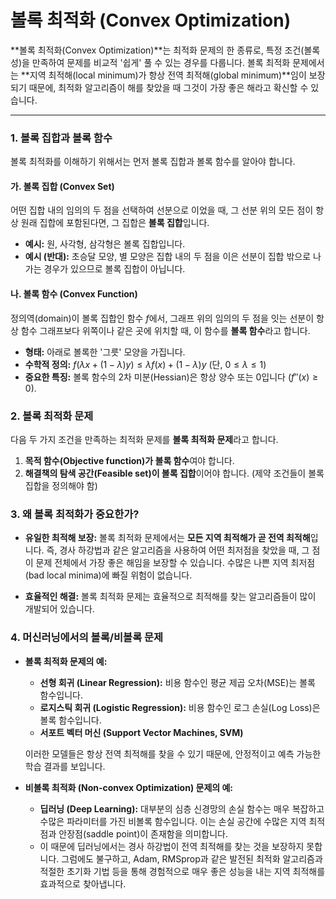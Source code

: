 # 볼록 최적화 (Convex Optimization)

**볼록 최적화(Convex Optimization)**는 최적화 문제의 한 종류로, 특정 조건(볼록성)을 만족하여 문제를 비교적 '쉽게' 풀 수 있는 경우를 다룹니다. 볼록 최적화 문제에서는 **지역 최적해(local minimum)가 항상 전역 최적해(global minimum)**임이 보장되기 때문에, 최적화 알고리즘이 해를 찾았을 때 그것이 가장 좋은 해라고 확신할 수 있습니다.

---

### 1. 볼록 집합과 볼록 함수

볼록 최적화를 이해하기 위해서는 먼저 볼록 집합과 볼록 함수를 알아야 합니다.

#### 가. 볼록 집합 (Convex Set)
어떤 집합 내의 임의의 두 점을 선택하여 선분으로 이었을 때, 그 선분 위의 모든 점이 항상 원래 집합에 포함된다면, 그 집합은 **볼록 집합**입니다.
- **예시:** 원, 사각형, 삼각형은 볼록 집합입니다.
- **예시 (반대):** 초승달 모양, 별 모양은 집합 내의 두 점을 이은 선분이 집합 밖으로 나가는 경우가 있으므로 볼록 집합이 아닙니다.

#### 나. 볼록 함수 (Convex Function)
정의역(domain)이 볼록 집합인 함수 $`f`$에서, 그래프 위의 임의의 두 점을 잇는 선분이 항상 함수 그래프보다 위쪽이나 같은 곳에 위치할 때, 이 함수를 **볼록 함수**라고 합니다.
- **형태:** 아래로 볼록한 '그릇' 모양을 가집니다.
- **수학적 정의:** $`f(\lambda x + (1-\lambda)y) \le \lambda f(x) + (1-\lambda)y`$ (단, $`0 \le \lambda \le 1`$)
- **중요한 특징:** 볼록 함수의 2차 미분(Hessian)은 항상 양수 또는 0입니다 ($`f''(x) \ge 0`$).

### 2. 볼록 최적화 문제

다음 두 가지 조건을 만족하는 최적화 문제를 **볼록 최적화 문제**라고 합니다.
1.  **목적 함수(Objective function)가 볼록 함수**여야 합니다.
2.  **해결책의 탐색 공간(Feasible set)이 볼록 집합**이어야 합니다. (제약 조건들이 볼록 집합을 정의해야 함)

### 3. 왜 볼록 최적화가 중요한가?

- **유일한 최적해 보장:** 볼록 최적화 문제에서는 **모든 지역 최적해가 곧 전역 최적해**입니다. 즉, 경사 하강법과 같은 알고리즘을 사용하여 어떤 최저점을 찾았을 때, 그 점이 문제 전체에서 가장 좋은 해임을 보장할 수 있습니다. 수많은 나쁜 지역 최저점(bad local minima)에 빠질 위험이 없습니다.

- **효율적인 해결:** 볼록 최적화 문제는 효율적으로 최적해를 찾는 알고리즘들이 많이 개발되어 있습니다.

### 4. 머신러닝에서의 볼록/비볼록 문제

- **볼록 최적화 문제의 예:**
  - **선형 회귀 (Linear Regression):** 비용 함수인 평균 제곱 오차(MSE)는 볼록 함수입니다.
  - **로지스틱 회귀 (Logistic Regression):** 비용 함수인 로그 손실(Log Loss)은 볼록 함수입니다.
  - **서포트 벡터 머신 (Support Vector Machines, SVM)**

  이러한 모델들은 항상 전역 최적해를 찾을 수 있기 때문에, 안정적이고 예측 가능한 학습 결과를 보입니다.

- **비볼록 최적화 (Non-convex Optimization) 문제의 예:**
  - **딥러닝 (Deep Learning):** 대부분의 심층 신경망의 손실 함수는 매우 복잡하고 수많은 파라미터를 가진 비볼록 함수입니다. 이는 손실 공간에 수많은 지역 최적점과 안장점(saddle point)이 존재함을 의미합니다.
  - 이 때문에 딥러닝에서는 경사 하강법이 전역 최적해를 찾는 것을 보장하지 못합니다. 그럼에도 불구하고, Adam, RMSprop과 같은 발전된 최적화 알고리즘과 적절한 초기화 기법 등을 통해 경험적으로 매우 좋은 성능을 내는 지역 최적해를 효과적으로 찾아냅니다.

